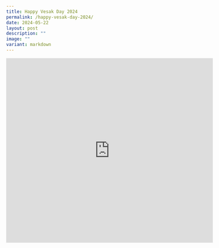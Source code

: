 ```yaml
---
title: Happy Vesak Day 2024
permalink: /happy-vesak-day-2024/
date: 2024-05-22
layout: post
description: ""
image: ""
variant: markdown
---
```

<iframe allow="autoplay; clipboard-write; encrypted-media; picture-in-picture; web-share" allowfullscreen="true" frameborder="0" scrolling="no" style="border:none;overflow:hidden" height="500" width="560" src="https://www.facebook.com/plugins/video.php?height=314&amp;href=https%3A%2F%2Fwww.facebook.com%2Falpshealthcaresupplychain%2Fvideos%2F786741846894203%2F&amp;show_text=true&amp;width=560&amp;t=0"></iframe>